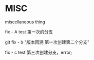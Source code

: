 # MISC
miscellaneous thing


fix - A test 第一次的分支

git fix - b "版本回溯 第一次创建第二个分支"

fix - c test 第三次创建分支，error;

